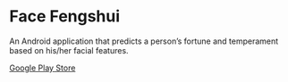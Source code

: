 # Face Fengshui

An Android application that predicts a person’s fortune and temperament based on his/her facial features.

[Google Play Store](https://play.google.com/store/apps/details?id=com.facefengshui.two)
